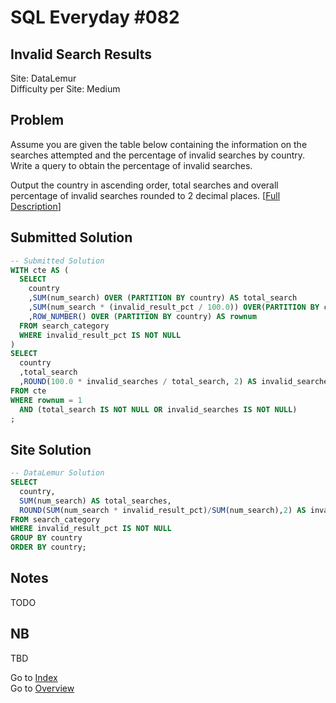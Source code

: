 # SQL Everyday \#082

## Invalid Search Results

Site: DataLemur\
Difficulty per Site: Medium

## Problem

Assume you are given the table below containing the information on the searches attempted and the percentage of invalid searches by country. Write a query to obtain the percentage of invalid searches.

Output the country in ascending order, total searches and overall percentage of invalid searches rounded to 2 decimal places. [[Full Description](https://datalemur.com/questions/invalid-search-pct)]

## Submitted Solution

```sql
-- Submitted Solution
WITH cte AS (
  SELECT
    country
    ,SUM(num_search) OVER (PARTITION BY country) AS total_search
    ,SUM(num_search * (invalid_result_pct / 100.0)) OVER(PARTITION BY country) AS invalid_searches
    ,ROW_NUMBER() OVER (PARTITION BY country) AS rownum
  FROM search_category
  WHERE invalid_result_pct IS NOT NULL
)
SELECT
  country
  ,total_search
  ,ROUND(100.0 * invalid_searches / total_search, 2) AS invalid_searches_pct
FROM cte
WHERE rownum = 1
  AND (total_search IS NOT NULL OR invalid_searches IS NOT NULL)
;
```

## Site Solution

```sql
-- DataLemur Solution 
SELECT 
  country,
  SUM(num_search) AS total_searches,
  ROUND(SUM(num_search * invalid_result_pct)/SUM(num_search),2) AS invalid_searches_pct
FROM search_category
WHERE invalid_result_pct IS NOT NULL
GROUP BY country
ORDER BY country;
```

## Notes

TODO

## NB

TBD

Go to [Index](../?tab=readme-ov-file#index)\
Go to [Overview](../?tab=readme-ov-file)
